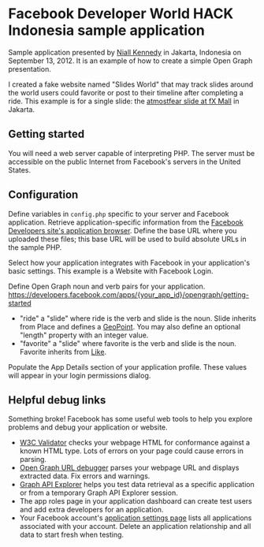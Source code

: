 # Facebook Developer World HACK Indonesia sample application

Sample application presented by [Niall Kennedy](https://github.com/niallkennedy) in Jakarta, Indonesia on September 13, 2012. It is an example of how to create a simple Open Graph presentation.

I created a fake website named "Slides World" that may track slides around the world users could favorite or post to their timeline after completing a ride. This example is for a single slide: the [atmostfear slide at fX Mall](http://fxsudirman.com/tenant_detail.php?id_store=102) in Jakarta.

## Getting started

You will need a web server capable of interpreting PHP. The server must be accessible on the public Internet from Facebook's servers in the United States.

## Configuration

Define variables in `config.php` specific to your server and Facebook application. Retrieve application-specific information from the [Facebook Developers site's application browser](https://developers.facebook.com/apps/). Define the base URL where you uploaded these files; this base URL will be used to build absolute URLs in the sample PHP.

Select how your application integrates with Facebook in your application's basic settings. This example is a Website with Facebook Login.

Define Open Graph noun and verb pairs for your application.
https://developers.facebook.com/apps/{your_app_id}/opengraph/getting-started

* "ride" a "slide" where ride is the verb and slide is the noun. Slide inherits from Place and defines a [GeoPoint](https://developers.facebook.com/docs/opengraph/complextypes/#geopoint). You may also define an optional "length" property with an integer value.
* "favorite" a "slide" where favorite is the verb and slide is the noun. Favorite inherits from [Like](https://developers.facebook.com/docs/opengraph/actions/builtin/likes/).

Populate the App Details section of your application profile. These values will appear in your login permissions dialog.

## Helpful debug links

Something broke! Facebook has some useful web tools to help you explore problems and debug your application or website.

* [W3C Validator](http://validator.w3.org/) checks your webpage HTML for conformance against a known HTML type. Lots of errors on your page could cause errors in parsing.
* [Open Graph URL debugger](https://developers.facebook.com/tools/debug) parses your webpage URL and displays extracted data. Fix errors and warnings.
* [Graph API Explorer](https://developers.facebook.com/tools/explorer) helps you test data retrieval as a specific application or from a temporary Graph API Explorer session.
* The app roles page in your application dashboard can create test users and add extra developers for an application.
* Your Facebook account's [application settings page](https://www.facebook.com/settings?tab=applications) lists all applications associated with your account. Delete an application relationship and all data to start fresh when testing.